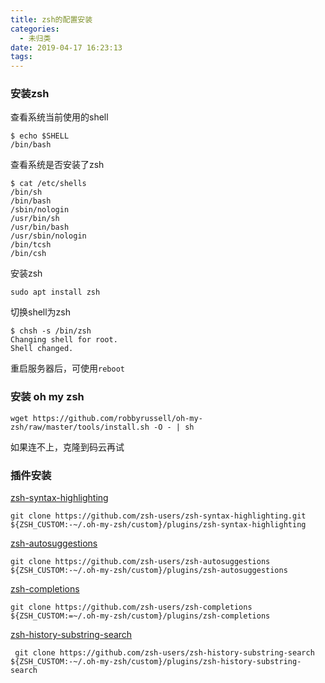 ```yaml
---
title: zsh的配置安装
categories:
  - 未归类
date: 2019-04-17 16:23:13
tags: 
---
```


### 安装zsh

查看系统当前使用的shell

```
$ echo $SHELL 
/bin/bash
```

查看系统是否安装了zsh

```
$ cat /etc/shells 
/bin/sh
/bin/bash
/sbin/nologin
/usr/bin/sh
/usr/bin/bash
/usr/sbin/nologin
/bin/tcsh
/bin/csh
```

安装zsh

```
sudo apt install zsh
```

切换shell为zsh

```
$ chsh -s /bin/zsh
Changing shell for root.
Shell changed.
```

重启服务器后，可使用`reboot`

### 安装 oh my zsh

```
wget https://github.com/robbyrussell/oh-my-zsh/raw/master/tools/install.sh -O - | sh
```

如果连不上，克隆到码云再试

### 插件安装

[zsh-syntax-highlighting](https://github.com/zsh-users/zsh-syntax-highlighting)

```
git clone https://github.com/zsh-users/zsh-syntax-highlighting.git ${ZSH_CUSTOM:-~/.oh-my-zsh/custom}/plugins/zsh-syntax-highlighting
```

[zsh-autosuggestions](https://github.com/zsh-users/zsh-autosuggestions)

```
git clone https://github.com/zsh-users/zsh-autosuggestions ${ZSH_CUSTOM:-~/.oh-my-zsh/custom}/plugins/zsh-autosuggestions
```



[zsh-completions](https://github.com/zsh-users/zsh-completions)

```
git clone https://github.com/zsh-users/zsh-completions ${ZSH_CUSTOM:=~/.oh-my-zsh/custom}/plugins/zsh-completions
```



 [zsh-history-substring-search](https://github.com/zsh-users/zsh-history-substring-search)

```
 git clone https://github.com/zsh-users/zsh-history-substring-search ${ZSH_CUSTOM:-~/.oh-my-zsh/custom}/plugins/zsh-history-substring-search
```

